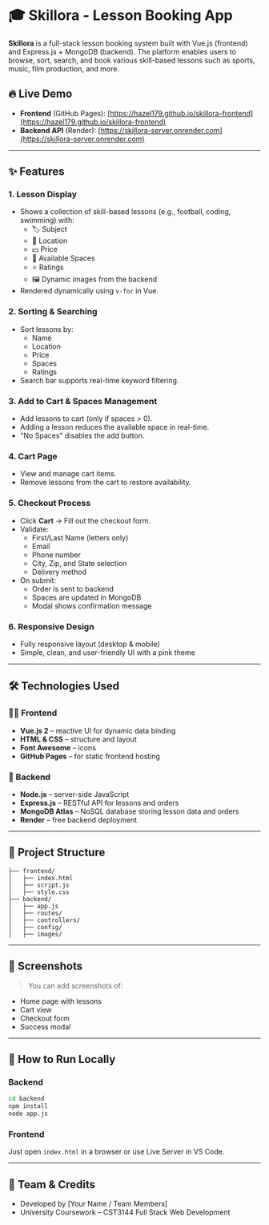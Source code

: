 
# 🎓 Skillora - Lesson Booking App

**Skillora** is a full-stack lesson booking system built with Vue.js (frontend) and Express.js + MongoDB (backend). The platform enables users to browse, sort, search, and book various skill-based lessons such as sports, music, film production, and more.

## 🔥 Live Demo

- **Frontend** (GitHub Pages): [https://hazel179.github.io/skillora-frontend](https://hazel179.github.io/skillora-frontend)  
- **Backend API** (Render): [https://skillora-server.onrender.com](https://skillora-server.onrender.com)

---

## ✨ Features

### 1. Lesson Display  
- Shows a collection of skill-based lessons (e.g., football, coding, swimming) with:
  - 🏷️ Subject  
  - 📍 Location  
  - 💵 Price  
  - 🎯 Available Spaces  
  - ⭐ Ratings  
  - 🖼️ Dynamic images from the backend  
- Rendered dynamically using `v-for` in Vue.

### 2. Sorting & Searching  
- Sort lessons by:
  - Name
  - Location
  - Price
  - Spaces
  - Ratings  
- Search bar supports real-time keyword filtering.

### 3. Add to Cart & Spaces Management  
- Add lessons to cart (only if spaces > 0).  
- Adding a lesson reduces the available space in real-time.  
- "No Spaces" disables the add button.

### 4. Cart Page  
- View and manage cart items.  
- Remove lessons from the cart to restore availability.

### 5. Checkout Process  
- Click **Cart** → Fill out the checkout form.  
- Validate:
  - First/Last Name (letters only)
  - Email
  - Phone number
  - City, Zip, and State selection
  - Delivery method  
- On submit:
  - Order is sent to backend
  - Spaces are updated in MongoDB
  - Modal shows confirmation message

### 6. Responsive Design  
- Fully responsive layout (desktop & mobile)  
- Simple, clean, and user-friendly UI with a pink theme

---

## 🛠️ Technologies Used

### 👩‍💻 Frontend
- **Vue.js 2** – reactive UI for dynamic data binding  
- **HTML & CSS** – structure and layout  
- **Font Awesome** – icons  
- **GitHub Pages** – for static frontend hosting

### 🧠 Backend
- **Node.js** – server-side JavaScript  
- **Express.js** – RESTful API for lessons and orders  
- **MongoDB Atlas** – NoSQL database storing lesson data and orders  
- **Render** – free backend deployment

---

## 📁 Project Structure

```
├── frontend/
│   ├── index.html
│   ├── script.js
│   ├── style.css
├── backend/
│   ├── app.js
│   ├── routes/
│   ├── controllers/
│   ├── config/
│   ├── images/
```

---

## 📸 Screenshots

> You can add screenshots of:
- Home page with lessons
- Cart view
- Checkout form
- Success modal

---

## 🚀 How to Run Locally

### Backend
```bash
cd backend
npm install
node app.js
```

### Frontend
Just open `index.html` in a browser or use Live Server in VS Code.

---

## 🙌 Team & Credits

- Developed by [Your Name / Team Members]  
- University Coursework – CST3144 Full Stack Web Development

